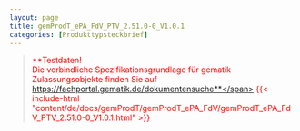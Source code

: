 ```yaml
---
layout: page
title: gemProdT_ePA_FdV_PTV_2.51.0-0_V1.0.1
categories: [Produkttypsteckbrief]
---
```

> <span style="color:red">**Testdaten!<br>Die verbindliche Spezifikationsgrundlage für gematik Zulassungsobjekte finden Sie auf https://fachportal.gematik.de/dokumentensuche**</span>
{{< include-html "content/de/docs/gemProdT/gemProdT_ePA_FdV/gemProdT_ePA_FdV_PTV_2.51.0-0_V1.0.1.html" >}}
